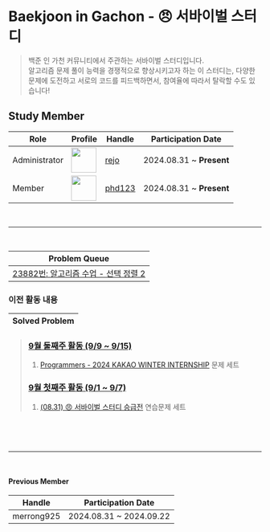 # Baekjoon in Gachon - 😠 서바이벌 스터디
> 백준 인 가천 커뮤니티에서 주관하는 서바이벌 스터디입니다.  
> 알고리즘 문제 풀이 능력을 경쟁적으로 향상시키고자 하는 이 스터디는, 다양한 문제에 도전하고 서로의 코드를 피드백하면서, 참여율에 따라서 탈락할 수도 있습니다!

## Study Member
<table>
  <thead>
    <tr>
      <th>Role</th>
      <th>Profile</th>
      <th>Handle</th>
      <th>Participation Date</th>
    </tr>
  </thead>
  <tbody>
    <tr>
      <td>Administrator</td>
      <td><image width="50" src="https://avatars.githubusercontent.com/u/100785255?v=4"></td>
      <td><a href="https://solved.ac/profile/rejo">rejo</a></td>
      <td>2024.08.31 ~ <b>Present</b></td>
    </tr>
    <tr>
      <td>Member</td>
      <td><image width="50" src="https://avatars.githubusercontent.com/u/83436753?v=4"></td>
      <td><a href="https://solved.ac/profile/phd123">phd123</a></td>
      <td>2024.08.31 ~ <b>Present</b></td>
    </tr>
  </tbody>
</table>


<br>
<hr>
<br>

|Problem Queue|
|--|
|[23882번: 알고리즘 수업 - 선택 정렬 2](https://www.acmicpc.net/problem/23882)|

### 이전 활동 내용

|Solved Problem|
|--|

> ### [9월 둘째주 활동 (9/9 ~ 9/15)](https://github.com/r3j0/BiGStudy-SurvivalAlgorithm/tree/main/2024-09-2)
> 1. [Programmers - 2024 KAKAO WINTER INTERNSHIP](https://school.programmers.co.kr/learn/challenges?order=recent&page=1&partIds=58464) 문제 세트
> ### [9월 첫째주 활동 (9/1 ~ 9/7)](https://github.com/r3j0/BiGStudy-SurvivalAlgorithm/tree/main/2024-09-1)
> 1. [(08.31) 😠 서바이벌 스터디 승급전](https://www.acmicpc.net/group/practice/view/21592/8) 연습문제 세트

<br><br><br>
<hr>
<br>

#### Previous Member
<table>
  <thead>
    <tr>
      <th>Handle</th>
      <th>Participation Date</th>
    </tr>
  </thead>
  <tbody>
    <tr>
      <td>merrong925</td>
      <td>2024.08.31 ~ 2024.09.22</td>
    </tr>
  </tbody>
</table>
